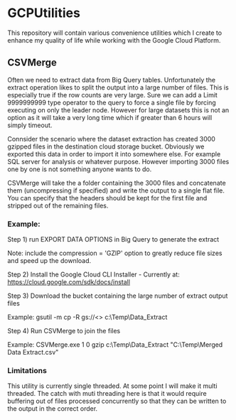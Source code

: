 # GCPUtilities
This repository will contain various convenience utilities which I create to enhance my quality of life while working with the Google Cloud Platform.

## CSVMerge
Often we need to extract data from Big Query tables. Unfortunately the extract operation likes to split the output into a large number of files. This is especially true if the row counts are very large. Sure we can add a Limit 9999999999 type operator to the query to force a single file by forcing executing on only the leader node. However for large datasets this is not an option as it will take a very long time which if greater than 6 hours will simply timeout.

Connsider the scenario where the dataset extraction has created 3000 gzipped files in the destination cloud storage bucket.
Obviously we exported this data in order to import it into somewhere else. For example SQL server for analysis or whatever purpose.
However importing 3000 files one by one is not something anyone wants to do.

CSVMerge will take the a folder containing the 3000 files and concatenate them (uncompressing if specified) and write the output to a single flat file. You can specify that the headers should be kept for the first file and stripped out of the remaining files.

### Example:

Step 1) run EXPORT DATA OPTIONS in Big Query to generate the extract

Note: include the compression = 'GZIP' option to greatly reduce file sizes and speed up the download.

Step 2) Install the Google Cloud CLI Installer - Currently at: https://cloud.google.com/sdk/docs/install

Step 3) Download the bucket containing the large number of extract output files

Example: gsutil -m cp -R gs://<<Your Bucket>> c:\Temp\Data_Extract

Step 4) Run CSVMerge to join the files

Example: CSVMerge.exe 1 0 gzip c:\Temp\Data_Extract "C:\Temp\Merged Data Extract.csv"

### Limitations
This utility is currently single threaded. At some point I will make it multi threaded. The catch with muti threading here is that it would require buffering out of files processed concurrently so that they can be written to the output in the correct order.
